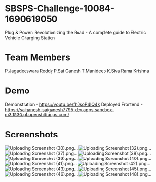 # SBSPS-Challenge-10084-1690619050
Plug &amp; Power: Revolutionizing the Road - A complete guide to Electric Vehicle Charging Station
# Team Members
P.Jagadeeswara Reddy
P.Sai Ganesh
T.Manideep
K.Siva Rama Krishna
# Demo
Demonstration - https://youtu.be/fh0soP4lQ4k
Deployed Frontend - https://saiganesh-saiganesh7795-dev.apps.sandbox-m3.1530.p1.openshiftapps.com/
# Screenshots
![Uploading Screenshot (30).png…]()
![Uploading Screenshot (32).png…]()
![Uploading Screenshot (37).png…]()
![Uploading Screenshot (38).png…]()
![Uploading Screenshot (39).png…]()
![Uploading Screenshot (40).png…]()
![Uploading Screenshot (41).png…]()
![Uploading Screenshot (42).png…]()
![Uploading Screenshot (43).png…]()
![Uploading Screenshot (45).png…]()
![Uploading Screenshot (46).png…]()
![Uploading Screenshot (48).png…]()



